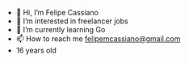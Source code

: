 - 👋 Hi, I’m Felipe Cassiano
- 👀 I’m interested in freelancer jobs
- 🌱 I’m currently learning Go
- 📫 How to reach me felipemcassiano@gmail.com
- 16 years old

